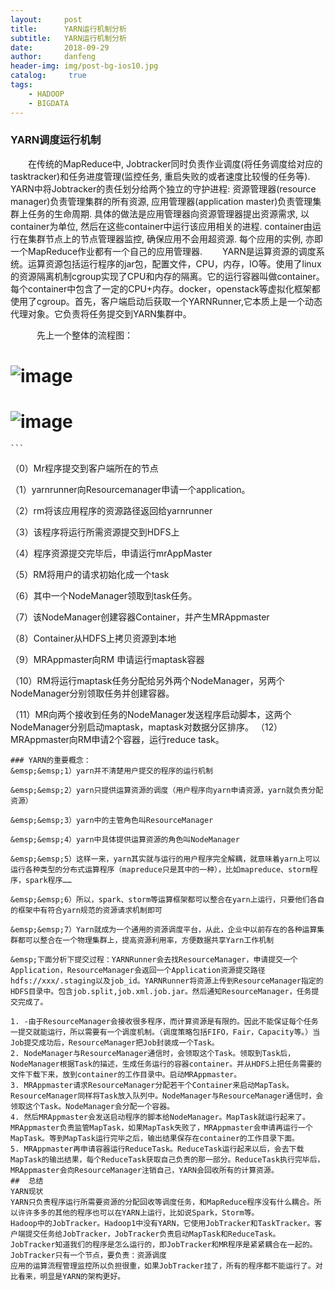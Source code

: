 ```yaml
---
layout:     post
title:      YARN运行机制分析
subtitle:   YARN运行机制分析
date:       2018-09-29
author:     danfeng
header-img: img/post-bg-ios10.jpg
catalog: 	 true
tags:
    - HADOOP
    - BIGDATA
---       
```




###  YARN调度运行机制
&emsp;&emsp;在传统的MapReduce中, Jobtracker同时负责作业调度(将任务调度给对应的tasktracker)和任务进度管理(监控任务, 重启失败的或者速度比较慢的任务等). YARN中将Jobtracker的责任划分给两个独立的守护进程: 资源管理器(resource manager)负责管理集群的所有资源, 应用管理器(application master)负责管理集群上任务的生命周期. 具体的做法是应用管理器向资源管理器提出资源需求, 以container为单位, 然后在这些container中运行该应用相关的进程.
 container由运行在集群节点上的节点管理器监控, 确保应用不会用超资源. 每个应用的实例, 亦即一个MapReduce作业都有一个自己的应用管理器. 
&emsp;&emsp;YARN是运算资源的调度系统。运算资源包括运行程序的jar包，配置文件，CPU，内存，IO等。使用了linux的资源隔离机制cgroup实现了CPU和内存的隔离。它的运行容器叫做container。每个container中包含了一定的CPU+内存。docker，openstack等虚拟化框架都使用了cgroup。首先，客户端启动后获取一个YARNRunner,它本质上是一个动态代理对象。它负责将任务提交到YARN集群中。
 
 &emsp;&emsp;&emsp;先上一个整体的流程图：
#   ![image](https://zdfccdanfeng.github.io/img/RMMMOV1.png) 
# ![image](https://zdfccdanfeng.github.io/img/mr.png)
    ```
（0）Mr程序提交到客户端所在的节点

（1）yarnrunner向Resourcemanager申请一个application。

（2）rm将该应用程序的资源路径返回给yarnrunner
 
（3）该程序将运行所需资源提交到HDFS上

（4）程序资源提交完毕后，申请运行mrAppMaster

（5）RM将用户的请求初始化成一个task
 
（6）其中一个NodeManager领取到task任务。
 
（7）该NodeManager创建容器Container，并产生MRAppmaster

（8）Container从HDFS上拷贝资源到本地

（9）MRAppmaster向RM
申请运行maptask容器
 
（10）RM将运行maptask任务分配给另外两个NodeManager，另两个NodeManager分别领取任务并创建容器。

（11）MR向两个接收到任务的NodeManager发送程序启动脚本，这两个NodeManager分别启动maptask，maptask对数据分区排序。
（12）MRAppmaster向RM申请2个容器，运行reduce task。
```
### YARN的重要概念：
&emsp;&emsp;1）yarn并不清楚用户提交的程序的运行机制

&emsp;&emsp;2）yarn只提供运算资源的调度（用户程序向yarn申请资源，yarn就负责分配资源）

&emsp;&emsp;3）yarn中的主管角色叫ResourceManager

&emsp;&emsp;4）yarn中具体提供运算资源的角色叫NodeManager

&emsp;&emsp;5）这样一来，yarn其实就与运行的用户程序完全解耦，就意味着yarn上可以运行各种类型的分布式运算程序（mapreduce只是其中的一种），比如mapreduce、storm程序，spark程序……

&emsp;&emsp;6）所以，spark、storm等运算框架都可以整合在yarn上运行，只要他们各自的框架中有符合yarn规范的资源请求机制即可

&emsp;&emsp;7）Yarn就成为一个通用的资源调度平台，从此，企业中以前存在的各种运算集群都可以整合在一个物理集群上，提高资源利用率，方便数据共享Yarn工作机制

&emsp;下面分析下提交过程：YARNRunner会去找ResourceManager，申请提交一个Application，ResourceManager会返回一个Application资源提交路径hdfs://xxx/.staging以及job_id。YARNRunner将资源上传到ResourceManager指定的HDFS目录中。包含job.split,job.xml.job.jar。然后通知ResourceManager，任务提交完成了。

1. -由于ResourceManager会接收很多程序，而计算资源是有限的。因此不能保证每个任务一提交就能运行，所以需要有一个调度机制。（调度策略包括FIFO，Fair，Capacity等。）当Job提交成功后，ResourceManager把Job封装成一个Task。
2. NodeManager与ResourceManager通信时，会领取这个Task。领取到Task后，NodeManager根据Task的描述，生成任务运行的容器container。并从HDFS上把任务需要的文件下载下来，放到container的工作目录中。启动MRAppmaster。
3. MRAppmaster请求ResourceManager分配若干个Container来启动MapTask。ResourceManager同样将Task放入队列中。NodeManager与ResourceManager通信时，会领取这个Task。NodeManager会分配一个容器。
4. 然后MRAppmaster会发送启动程序的脚本给NodeManager。MapTask就运行起来了。MRAppmaster负责监管MapTask，如果MapTask失败了，MRAppmaster会申请再运行一个MapTask。等到MapTask运行完毕之后，输出结果保存在container的工作目录下面。
5. MRAppmaster再申请容器运行ReduceTask。ReduceTask运行起来以后，会去下载MapTask的输出结果，每个ReduceTask获取自己负责的那一部分。ReduceTask执行完毕后，MRAppmaster会向ResourceManager注销自己，YARN会回收所有的计算资源。
##  总结
YARN现状
YARN只负责程序运行所需要资源的分配回收等调度任务，和MapReduce程序没有什么耦合。所以许许多多的其他的程序也可以在YARN上运行，比如说Spark，Storm等。
Hadoop中的JobTracker。Hadoop1中没有YARN，它使用JobTracker和TaskTracker。客户端提交任务给JobTracker，JobTracker负责启动MapTask和ReduceTask。
JobTracker知道我们的程序是怎么运行的，即JobTracker和MR程序是紧紧耦合在一起的。JobTracker只有一个节点，要负责：资源调度
应用的运算流程管理监控所以负担很重，如果JobTracker挂了，所有的程序都不能运行了。对比看来，明显是YARN的架构更好。
